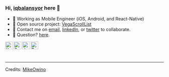 ### Hi, [iqbalansyor](https://github.com/iqbalansyor) here 👋

- 🔭 Working as Mobile Engineer (iOS, Android, and React-Native)
- 🌱 Open source project: [VegaScrollList](https://github.com/iqbalansyor/react-native-vega-scroll-list)
- 👯 Contact me on [email](mailto:ansyori.iqbal@gmail.com), [linkedIn](https://www.linkedin.com/in/iqbal-ansyori-01481270/), or [twitter](https://twitter.com/siansyor) to collaborate.
- 💬 Question? [here](https://github.com/iqbalansyor/iqbalansyor/issues).

<img align="left" alt="Kotlin" width="24px" src="https://cdn.jsdelivr.net/gh/devicons/devicon/icons/kotlin/kotlin-original.svg" />
<img align="left" alt="Swift" width="24px" src="https://cdn.jsdelivr.net/gh/devicons/devicon/icons/swift/swift-original.svg" />
<img align="left" alt="JavaScript" width="24px" src="https://cdn.jsdelivr.net/gh/devicons/devicon/icons/javascript/javascript-original.svg" />
<img align="left" alt="TypeScript" width="24px" src="https://cdn.jsdelivr.net/gh/devicons/devicon/icons/typescript/typescript-original.svg" />

<br><br><br>

-----

Credits: [MikeOwino](https://github.com/MikeOwino)

